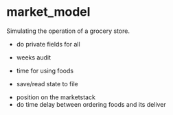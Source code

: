 # market_model
Simulating the operation of a grocery store.

 - do private fields for all
 + weeks audit
 - time for using foods
 + save/read state to file
 - position on the marketstack
 - do time delay between ordering foods and its deliver
